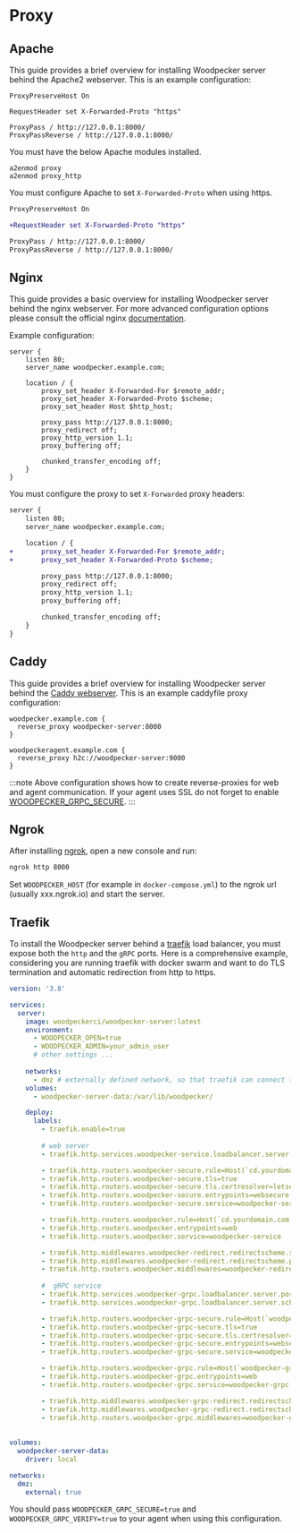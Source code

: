 # Proxy

## Apache

This guide provides a brief overview for installing Woodpecker server behind the Apache2 webserver. This is an example configuration:

```nohighlight
ProxyPreserveHost On

RequestHeader set X-Forwarded-Proto "https"

ProxyPass / http://127.0.0.1:8000/
ProxyPassReverse / http://127.0.0.1:8000/
```

You must have the below Apache modules installed.

```nohighlight
a2enmod proxy
a2enmod proxy_http
```

You must configure Apache to set `X-Forwarded-Proto` when using https.

```diff
ProxyPreserveHost On

+RequestHeader set X-Forwarded-Proto "https"

ProxyPass / http://127.0.0.1:8000/
ProxyPassReverse / http://127.0.0.1:8000/
```

## Nginx

This guide provides a basic overview for installing Woodpecker server behind the nginx webserver. For more advanced configuration options please consult the official nginx [documentation](https://www.nginx.com/resources/admin-guide/).

Example configuration:

```nginx
server {
    listen 80;
    server_name woodpecker.example.com;

    location / {
        proxy_set_header X-Forwarded-For $remote_addr;
        proxy_set_header X-Forwarded-Proto $scheme;
        proxy_set_header Host $http_host;

        proxy_pass http://127.0.0.1:8000;
        proxy_redirect off;
        proxy_http_version 1.1;
        proxy_buffering off;

        chunked_transfer_encoding off;
    }
}
```

You must configure the proxy to set `X-Forwarded` proxy headers:

```diff
server {
    listen 80;
    server_name woodpecker.example.com;

    location / {
+       proxy_set_header X-Forwarded-For $remote_addr;
+       proxy_set_header X-Forwarded-Proto $scheme;

        proxy_pass http://127.0.0.1:8000;
        proxy_redirect off;
        proxy_http_version 1.1;
        proxy_buffering off;

        chunked_transfer_encoding off;
    }
}
```

## Caddy

This guide provides a brief overview for installing Woodpecker server behind the [Caddy webserver](https://caddyserver.com/). This is an example caddyfile proxy configuration:

```nohighlight
woodpecker.example.com {
  reverse_proxy woodpecker-server:8000
}

woodpeckeragent.example.com {
  reverse_proxy h2c://woodpecker-server:9000
}
```

:::note
Above configuration shows how to create reverse-proxies for web and agent communication. If your agent uses SSL do not forget to enable [WOODPECKER_GRPC_SECURE](./15-agent-config.md#woodpecker_grpc_secure).
:::

## Ngrok

After installing [ngrok](https://ngrok.com/), open a new console and run:

```bash
ngrok http 8000
```

Set `WOODPECKER_HOST` (for example in `docker-compose.yml`) to the ngrok url (usually xxx.ngrok.io) and start the server.


## Traefik

To install the Woodpecker server behind a [traefik](https://traefik.io/) load balancer, you must expose both the `http` and the `gRPC` ports. Here is a comprehensive example, considering you are running traefik with docker swarm and want to do TLS termination and automatic redirection from http to https.

```yml
version: '3.8'

services:
  server:
    image: woodpeckerci/woodpecker-server:latest
    environment:
      - WOODPECKER_OPEN=true
      - WOODPECKER_ADMIN=your_admin_user
      # other settings ...
      
    networks:
      - dmz # externally defined network, so that traefik can connect to the server
    volumes:
      - woodpecker-server-data:/var/lib/woodpecker/

    deploy:
      labels:
        - traefik.enable=true
        
        # web server
        - traefik.http.services.woodpecker-service.loadbalancer.server.port=8000

        - traefik.http.routers.woodpecker-secure.rule=Host(`cd.yourdomain.com`)
        - traefik.http.routers.woodpecker-secure.tls=true
        - traefik.http.routers.woodpecker-secure.tls.certresolver=letsencrypt
        - traefik.http.routers.woodpecker-secure.entrypoints=websecure
        - traefik.http.routers.woodpecker-secure.service=woodpecker-service

        - traefik.http.routers.woodpecker.rule=Host(`cd.yourdomain.com`)
        - traefik.http.routers.woodpecker.entrypoints=web
        - traefik.http.routers.woodpecker.service=woodpecker-service

        - traefik.http.middlewares.woodpecker-redirect.redirectscheme.scheme=https
        - traefik.http.middlewares.woodpecker-redirect.redirectscheme.permanent=true
        - traefik.http.routers.woodpecker.middlewares=woodpecker-redirect@docker
    
        #  gRPC service 
        - traefik.http.services.woodpecker-grpc.loadbalancer.server.port=9000
        - traefik.http.services.woodpecker-grpc.loadbalancer.server.scheme=h2c

        - traefik.http.routers.woodpecker-grpc-secure.rule=Host(`woodpecker-grpc.yourdomain.com`)
        - traefik.http.routers.woodpecker-grpc-secure.tls=true
        - traefik.http.routers.woodpecker-grpc-secure.tls.certresolver=letsencrypt
        - traefik.http.routers.woodpecker-grpc-secure.entrypoints=websecure
        - traefik.http.routers.woodpecker-grpc-secure.service=woodpecker-grpc

        - traefik.http.routers.woodpecker-grpc.rule=Host(`woodpecker-grpc.yourdomain.com`)
        - traefik.http.routers.woodpecker-grpc.entrypoints=web
        - traefik.http.routers.woodpecker-grpc.service=woodpecker-grpc

        - traefik.http.middlewares.woodpecker-grpc-redirect.redirectscheme.scheme=https
        - traefik.http.middlewares.woodpecker-grpc-redirect.redirectscheme.permanent=true
        - traefik.http.routers.woodpecker-grpc.middlewares=woodpecker-grpc-redirect@docker
    
  
volumes:
  woodpecker-server-data:
    driver: local

networks:
  dmz: 
    external: true
```

You should pass `WOODPECKER_GRPC_SECURE=true` and `WOODPECKER_GRPC_VERIFY=true` to your agent when using this configuration.
